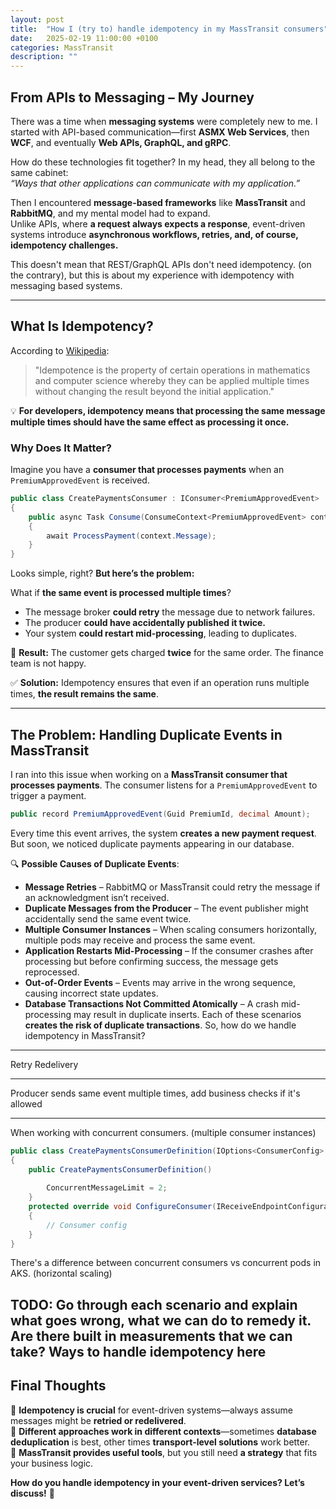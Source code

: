 ```yaml
---
layout: post
title:  "How I (try to) handle idempotency in my MassTransit consumers"
date:   2025-02-19 11:00:00 +0100
categories: MassTransit
description: ""
---
```


## **From APIs to Messaging – My Journey**

There was a time when **messaging systems** were completely new to me. I started with API-based communication—first **ASMX Web Services**, then **WCF**, and eventually **Web APIs, GraphQL, and gRPC**.

How do these technologies fit together? In my head, they all belong to the same cabinet:  
_“Ways that other applications can communicate with my application.”_  

Then I encountered **message-based frameworks** like **MassTransit** and **RabbitMQ**, and my mental model had to expand.  
Unlike APIs, where **a request always expects a response**, event-driven systems introduce **asynchronous workflows, retries, and, of course, idempotency challenges.**  

This doesn't mean that REST/GraphQL APIs don't need idempotency. (on the contrary), but this is about my experience with idempotency with messaging based systems.

---

## **What Is Idempotency?**

According to [Wikipedia](https://en.wikipedia.org/wiki/Idempotence):

> "Idempotence is the property of certain operations in mathematics and computer science whereby they can be applied multiple times without changing the result beyond the initial application."

💡 **For developers, idempotency means that processing the same message multiple times should have the same effect as processing it once.**  

### **Why Does It Matter?**

Imagine you have a **consumer that processes payments** when an `PremiumApprovedEvent` is received.

```csharp
public class CreatePaymentsConsumer : IConsumer<PremiumApprovedEvent>
{
    public async Task Consume(ConsumeContext<PremiumApprovedEvent> context)
    {
        await ProcessPayment(context.Message);
    }
}
```

Looks simple, right? **But here’s the problem:**  

What if **the same event is processed multiple times**?  

- The message broker **could retry** the message due to network failures.  
- The producer **could have accidentally published it twice.**  
- Your system **could restart mid-processing**, leading to duplicates.  

🔴 **Result:** The customer gets charged **twice** for the same order. The finance team is not happy.  

✅ **Solution:** Idempotency ensures that even if an operation runs multiple times, **the result remains the same**.

---

## **The Problem: Handling Duplicate Events in MassTransit**

I ran into this issue when working on a **MassTransit consumer that processes payments**. The consumer listens for a `PremiumApprovedEvent` to trigger a payment.

```csharp
public record PremiumApprovedEvent(Guid PremiumId, decimal Amount);
```

Every time this event arrives, the system **creates a new payment request**. But soon, we noticed duplicate payments appearing in our database.

🔍 **Possible Causes of Duplicate Events**:

- **Message Retries** – RabbitMQ or MassTransit could retry the message if an acknowledgment isn’t received.  
- **Duplicate Messages from the Producer** – The event publisher might accidentally send the same event twice.  
- **Multiple Consumer Instances** – When scaling consumers horizontally, multiple pods may receive and process the same event.  
- **Application Restarts Mid-Processing** – If the consumer crashes after processing but before confirming success, the message gets reprocessed.
- **Out-of-Order Events** – Events may arrive in the wrong sequence, causing incorrect state updates.
- **Database Transactions Not Committed Atomically** – A crash mid-processing may result in duplicate inserts.
Each of these scenarios **creates the risk of duplicate transactions**. So, how do we handle idempotency in MassTransit?

---

Retry
Redelivery

---

Producer sends same event multiple times, add business checks if it's allowed

---

When working with concurrent consumers. (multiple consumer instances)

```csharp
public class CreatePaymentsConsumerDefinition(IOptions<ConsumerConfig> consumerConfig) : ConsumerDefinition<CreatePaymentsConsumer>
{
    public CreatePaymentsConsumerDefinition()
    
        ConcurrentMessageLimit = 2;
    }
    protected override void ConfigureConsumer(IReceiveEndpointConfigurator endpointConfigurator, IConsumerConfigurator<CreatePaymentsConsumer> consumerConfigurator, IRegistrationContext context)
    {
        // Consumer config
    }
}
```

There's a difference between concurrent consumers vs concurrent pods in AKS. (horizontal scaling)

TODO: Go through each scenario and explain what goes wrong, what we can do to remedy it.
Are there built in measurements that we can take?
Ways to handle idempotency here
---

## **Final Thoughts**

🔹 **Idempotency is crucial** for event-driven systems—always assume messages might be **retried or redelivered**.  
🔹 **Different approaches work in different contexts**—sometimes **database deduplication** is best, other times **transport-level solutions** work better.  
🔹 **MassTransit provides useful tools**, but you still need **a strategy** that fits your business logic.  

**How do you handle idempotency in your event-driven services? Let’s discuss!** 🚀
